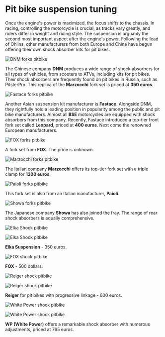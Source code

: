 # Pit bike suspension tuning

Once the engine's power is maximized, the focus shifts to the chassis. In racing, controlling the motorcycle is crucial, as tracks vary greatly, and riders differ in weight and riding style. The suspension is arguably the second most important aspect after the engine's power. Following the lead of Ohlins, other manufacturers from both Europe and China have begun offering their own shock absorber kits for pit bikes. 

![DNM forks pitbike](../../../static/img/7a1a29.jpg "DNM forks pitbike")

The Chinese company **DNM** produces a wide range of shock absorbers for all types of vehicles, from scooters to ATVs, including kits for pit bikes. Their shock absorbers are frequently found on pit bikes in Russia, such as PitsterPro. This replica of the **Marzocchi** fork set is priced at **350 euros**.

![Fastace forks pitbike](../../../static/img/4c09bc.jpg "Fastace forks pitbike")

Another Asian suspension kit manufacturer is **Fastace**. Alongside DNM, they rightfully hold a leading position in popularity among the public and pit bike manufacturers. Almost all **BSE** motorcycles are equipped with shock absorbers from this company. Recently, Fastace introduced a top-tier front fork set called **Leopard**, priced at **400 euros**. Next come the renowned European manufacturers.

![FOX forks pitbike](../../../static/img/c4eedb.jpg "FOX forks pitbike")

A fork set from **FOX**. The price is unknown.

![Marzocchi forks pitbike](../../../static/img/169dfd.jpg "Marzocchi forks pitbike")

The Italian company **Marzocchi** offers its top-tier fork set with a triple clamp for **1200 euros**. 

![Paioli forks pitbike](../../../static/img/a76203.jpg "Paioli forks pitbike")

This fork set is also from an Italian manufacturer, **Paioli**.

![Showa forks pitbike](../../../static/img/c4fc18.jpg "Showa forks pitbike")

The Japanese company **Showa** has also joined the fray. The range of rear shock absorbers is equally comprehensive.

![Elka Shock pitbike](../../../static/img/bb454f.jpg "Elka Shock pitbike")

![Elka Shock pitbike](../../../static/img/0522bf.jpg "Elka Shock pitbike")

**Elka Suspension** - 350 euros.

![FOX shock pitbike](../../../static/img/d47149.jpg "FOX shock pitbike")

**FOX** - 500 dollars.

![Reiger shock pitbike](../../../static/img/02307d.jpg "Reiger shock pitbike")

![Reiger shock pitbike](../../../static/img/f3b4ab.jpg "Reiger shock pitbike")

**Reiger** for pit bikes with progressive linkage - 600 euros.

![White Power shock pitbike](../../../static/img/960dcc.jpg "White Power shock pitbike")

![White Power shock pitbike](../../../static/img/47b715.jpg "White Power shock pitbike")

**WP (White Power)** offers a remarkable shock absorber with numerous adjustments, priced at 765 euros.
